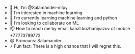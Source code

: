 - 👋 Hi, I’m @Salamander-mlpy
- 👀 I’m interested in machine learning
- 🌱 I’m currently learning machine learning and python
- 💞️ I’m looking to collaborate on ML
- 📫 How to reach me by email kanat.kozhaniyazov of mobile +77773799772
- 😄 Pronouns: Salamander
- ⚡ Fun fact: There is a high chance that I will regret this.

<!---
Salamander-mlpy/Salamander-mlpy is a ✨ special ✨ repository because its `README.md` (this file) appears on your GitHub profile.
You can click the Preview link to take a look at your changes.
--->
